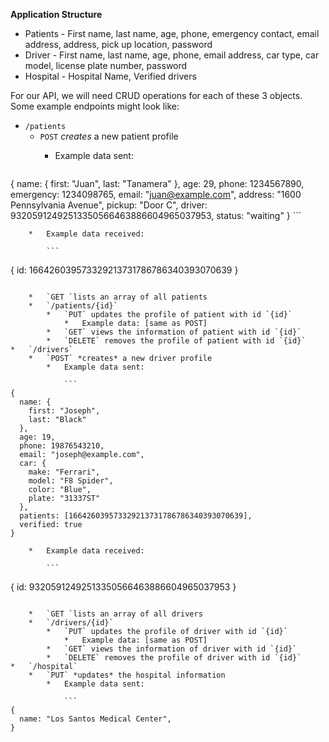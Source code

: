 **Application Structure**



*   Patients - First name, last name, age, phone, emergency contact, email address, address, pick up location, password
*   Driver - First name, last name, age, phone, email address, car type, car model, license plate number, password
*   Hospital - Hospital Name, Verified drivers

For our API, we will need CRUD operations for each of these 3 objects. Some example endpoints might look like:



*   `/patients`
    *   `POST` *creates* a new patient profile
        *   Example data sent:

            ```
{
  name: {
    first: "Juan",
    last: "Tanamera"
  },
  age: 29,
  phone: 1234567890,
  emergency: 1234098765,
  email: "juan@example.com",
  address: "1600 Pennsylvania Avenue",
  pickup: "Door C",
  driver: 93205912492513350566463886604965037953,
  status: "waiting"
}
            ```

        *   Example data received:

            ```
{
  id: 166426039573329213731786786340393070639
}
```

    *   `GET `lists an array of all patients
    *   `/patients/{id}`
        *   `PUT` updates the profile of patient with id `{id}`
            *   Example data: [same as POST]
        *   `GET` views the information of patient with id `{id}`
        *   `DELETE` removes the profile of patient with id `{id}`
*   `/drivers`
    *   `POST` *creates* a new driver profile
        *   Example data sent:

            ```
{
  name: {
    first: "Joseph",
    last: "Black"
  },
  age: 19,
  phone: 19876543210,
  email: "joseph@example.com",
  car: {
    make: "Ferrari",
    model: "F8 Spider",
    color: "Blue",
    plate: "31337ST"
  },
  patients: [166426039573329213731786786340393070639],
  verified: true
}
```

        *   Example data received:

            ```
{
  id: 93205912492513350566463886604965037953
}
```

    *   `GET `lists an array of all drivers
    *   `/drivers/{id}`
        *   `PUT` updates the profile of driver with id `{id}`
            *   Example data: [same as POST]
        *   `GET` views the information of driver with id `{id}`
        *   `DELETE` removes the profile of driver with id `{id}`
*   `/hospital`
    *   `PUT` *updates* the hospital information
        *   Example data sent:

            ```
{
  name: "Los Santos Medical Center",
}
```
